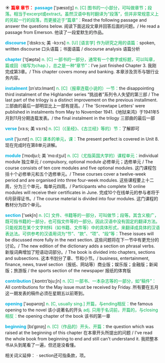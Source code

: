 ☀ <font color="red">**篇章 章节：**</font>
<font color="sky blue">**passage**</font> ['pæsɪdӡ] 
<font color="#00b050">n. [C] 图书的一小部分，可叫做章节；段落。相当于excerpt或extract。虽然汉语中有时翻译为“段落”，但并非常规意义上的另起一行的段落，而更接近于“篇章”：</font>Read the following passage and answer the questions below. 阅读下面这段文章并回答后面的问题。/ He read a passage from Emerson. 他读了一段爱默生的作品。
           
<font color="sky blue">**discourse**</font> [ˈdɪskɔ:s; 美 -kɔ:rs]
<font color="#00b050">n. [U] [语言学] 作为研究之用的语篇：</font>spoken, written discourse 口头语篇；书面语篇 / discourse analysis 语篇分析

<font color="sky blue">**chapter**</font> ['tʃæptə] 
<font color="#00b050">n. [C] 一部书的一部分，通常有一个数字或标题，可以叫章，篇或回（缩写为chap.），总之是一种“章节”：</font>I’ve just finished Chapter 3. 我刚完成第3章。/ This chapter covers money and banking. 本章涉及货币与银行业务内容。
       
<font color="sky blue">**instalment**</font> [ɪnˈstɔ:lmənt]
<font color="#00b050">n. [C]（报章连载小说的）一节：</font>the disappointing third instalment of the Highlander series “挑战者”系列令人失望的第三部 / The last part of the trilogy is a distinct improvement on the previous installment. 三部曲的最后一部明显比上一部有提高。/ The 'Screwtape Letters' were published in instalments from May to November 1941.《地狱来鸿》于1941年5月到11月分期连载发表。/ the final instalment in the trilogy 三部曲的最后一部

<font color="sky blue">**verse**</font> [vɜ:s; 美 vɜ:rs]
<font color="#00b050">n. [C]（《圣经》、《古兰经》等的）节：</font>了解即可

<font color="sky blue">**unit**</font> ['ju:nɪt] 
<font color="#00b050">n. [C] 课本的单元，课：</font>The present perfect is covered in Unit 8. 现在完成时在第8单元讲解。
        
<font color="sky blue">**module**</font> [ˈmɒdju:l; 美 ˈmɑ:dʒul]
<font color="#00b050">n. [C]（尤指英国大学的）课程单元：</font>individual module 独立单元 / compulsory, optional module 必修单元；选修单元 / The course consists of ten core modules and five optional modules. 这门课程包括十个必修单元和五个选修单元。/ These courses cover a twelve-week period and are organised into three four-week modules. 这些课程要上十二周，分为三个单元，每单元四周。/ Participants who complete 10 online modules will receive their certificates in June. 完成10个在线单元的参与者将于6月获得证书。/ The course material is divided into four modules. 这门课程的教材分为四个单元。

<font color="sky blue">**section**</font> ['sekʃn] 
<font color="#00b050">n. [C] 文件、书籍等的一部分，可叫做节；段等。其含义极广，既可指书籍的一部分，也可指文件等的一部分。因此汉语中没有固定的翻译方法。只能视其在某个文字材料（如书籍、文件等）中的具体形式，来翻译成具体的汉语表达法。可供参考的汉语用词为“节”、“款”、“项”、“段”等：</font>These issues will be discussed more fully in the next section. 这些问题将在下一节中有更充分的讨论。/ The new edition of the dictionary adds a section on phrasal verbs. 新版词典增加了短语动词部分。/ The book is divided into chapters, sections and subsections. 这本书划分了章、节和小节。/ business, entertainment, finance, news, travel section（报纸、网站等）商业版；娱乐版；金融版；新闻版；旅游版 / the sports section of the newspaper 报纸的体育版

<font color="sky blue">**contribution**</font> [͵kɒntrɪ'bju:ʃn] 
<font color="#00b050">n. [C] 一部书、一本杂志等的一部分，如“稿件”：</font>All contributions for the May issue must be received by Friday. 所有要在五月这一期发表的稿件必须在星期五以前寄到。

<font color="sky blue">**opening**</font> ['əʊpənɪŋ] 
<font color="#00b050">n. [C, usually sing.] 开篇，与ending相反：</font>the famous opening to the novel 该小说著名的开头 <font color="#00b050">adj. 只用于名词前，开篇的，与closing相反：</font>the opening chapter of the book 该书的第一章
           
<font color="sky blue">**beginning**</font> [bɪˈgɪnɪŋ]
<font color="#00b050">n. [C]（作品的）开头、开篇：</font>the question which was raised at the beginning of this chapter 在本章开头所提出的问题 / I've read the whole book from beginning to end and still can't understand it. 我把整本书从头到尾看了一遍，但还是没看懂。

相关词义延伸：
· section还可指条款，项。
